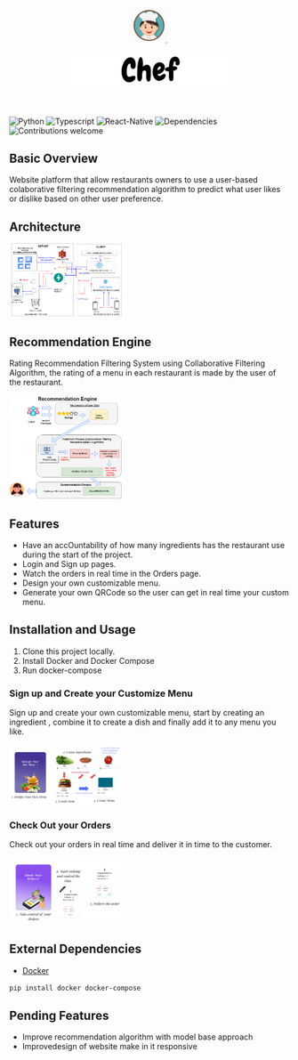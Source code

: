 <p align="center"><img width=12.5% src="https://github.com/camzero94/RestaurantWebAPP/blob/main/media/chef.png"></p>
<p align="center"><img width=60% src="https://github.com/camzero94/RestaurantWebAPP/blob/main/media/Title.png"></p>

&nbsp;&nbsp;&nbsp;&nbsp;&nbsp;&nbsp;&nbsp;&nbsp;&nbsp;&nbsp;&nbsp;&nbsp;&nbsp;&nbsp;&nbsp;&nbsp;&nbsp;&nbsp;

![Python](https://img.shields.io/badge/python-v3.6+-blue.svg)
![Typescript ](https://img.shields.io/badge/typescript-v4.4+-blue.svg)
![React-Native](https://img.shields.io/badge/reactNative-v0.69+-blue.svg)
![Dependencies](https://img.shields.io/badge/dependencies-up%20to%20date-brightgreen.svg)
![Contributions welcome](https://img.shields.io/badge/contributions-welcome-orange.svg)

## Basic Overview

Website platform that allow restaurants owners to use a user-based colaborative filtering recommendation algorithm to predict what user likes or dislike based on other user preference.
## Architecture
<img src="https://github.com/camzero94/RestaurantWebAPP/blob/main/media/ProjectImage.png" width=40%>

<br>

## Recommendation Engine
Rating Recommendation Filtering System using Collaborative Filtering Algorithm, the rating of a menu in each restaurant is made by the user of the restaurant.

<img src="https://github.com/camzero94/RestaurantWebAPP/blob/main/media/recom.png" width=40%>

<br>

## Features

* Have an accOuntability of how many ingredients has the restaurant use during the start of the project.
* Login and Sign up pages.
* Watch the orders in real time in the Orders page.
* Design your own customizable menu.
* Generate your own QRCode so the user can get in real time your custom menu.

## Installation and Usage

<ol>
  <li>Clone this project locally.</li>
  <li>Install Docker and Docker Compose</li>
  <li>Run docker-compose</li>
</ol>

### Sign up and Create your Customize Menu
Sign up and create your own customizable menu, start by creating an ingredient , combine it to create a dish and finally add it to any menu you like.

<img src="https://github.com/camzero94/RestaurantWebAPP/blob/main/media/Own_Menu.png" width=40%>

### Check Out your Orders
Check out your orders in real time and deliver it in time to the customer.

<img src="https://github.com/camzero94/RestaurantWebAPP/blob/main/media/Own_Orders.png" width=40%>

## External Dependencies

* [Docker](https://www.docker.com/)
```bash
pip install docker docker-compose
```
## Pending Features
- Improve recommendation algorithm with model base approach
- Improvedesign of website make in it responsive 

